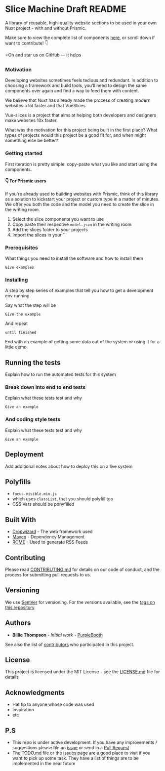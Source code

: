 # Slice Machine Draft README

A library of reusable, high-quality website sections to be used in your own Nuxt project - with and without Prismic.

Make sure to view the complete list of components [here](https://vue-essential-slices.netlify.app/?path=/story/*),
or scroll down if want to contribute! 👇

⭐️Oh and star us on GitHub — it helps

### Motivation

Developing websites sometimes feels tedious and redundant. In addition to choosing a framework and build tools, you'll need to design the same components over again and find a way to feed them with content.

We believe that Nuxt has already made the process of creating modern websites a lot faster and that VueSlices

Vue-slices is a project that aims at helping both developers and designers make websites 10x faster.

What was the motivation for this project being built in the first place?
What types of projects would this project be a good fit for, and when might something else be better?

### Getting started

First iteration is pretty simple: copy-paste what you like and start using the components.

#### 👇 For Prismic users

If you're already used to building websites with Prismic, think of this library as a solution to kickstart your project or custom type in a matter of minutes. We offer you both the code and the model you need to create the slice in the writing room.

1. Select the slice components you want to use
2. Copy paste their respective `model.json` in the writing room
3. Add the slices folder to your projects
4. Import the slices in your ``

### Prerequisites

What things you need to install the software and how to install them

```
Give examples
```

### Installing

A step by step series of examples that tell you how to get a development env running

Say what the step will be

```
Give the example
```

And repeat

```
until finished
```

End with an example of getting some data out of the system or using it for a little demo

## Running the tests

Explain how to run the automated tests for this system

### Break down into end to end tests

Explain what these tests test and why

```
Give an example
```

### And coding style tests

Explain what these tests test and why

```
Give an example
```

## Deployment

Add additional notes about how to deploy this on a live system

## Polyfills

- `focus-visible.min.js`
- which uses `classList`, that you should polyfill too
- CSS Vars should be ponyfilled

## Built With

- [Dropwizard](http://www.dropwizard.io/1.0.2/docs/) - The web framework used
- [Maven](https://maven.apache.org/) - Dependency Management
- [ROME](https://rometools.github.io/rome/) - Used to generate RSS Feeds

## Contributing

Please read [CONTRIBUTING.md](https://gist.github.com/PurpleBooth/b24679402957c63ec426) for details on our code of conduct, and the process for submitting pull requests to us.

## Versioning

We use [SemVer](http://semver.org/) for versioning. For the versions available, see the [tags on this repository](https://github.com/your/project/tags).

## Authors

- **Billie Thompson** - _Initial work_ - [PurpleBooth](https://github.com/PurpleBooth)

See also the list of [contributors](https://github.com/your/project/contributors) who participated in this project.

## License

This project is licensed under the MIT License - see the [LICENSE.md](LICENSE.md) file for details

## Acknowledgments

- Hat tip to anyone whose code was used
- Inspiration
- etc

## P.S

- This repo is under active development. If you have any improvements / suggestions please file an [issue](https://github.com) or send in a [Pull Request](/CONTRIBUTING.md)
- The [TODO.md](/TODO.md) file or the [issues](https://github.com/kylelobo/The-Documentation-Compendium/issues) page are a good place to visit if you want to pick up some task. They have a list of things are to be implemented in the near future
